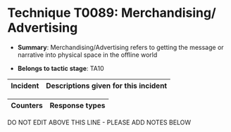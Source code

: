 # Technique T0089: Merchandising/ Advertising

* **Summary**: Merchandising/Advertising refers to getting the message or narrative into physical space in the offline world

* **Belongs to tactic stage**: TA10


| Incident | Descriptions given for this incident |
| -------- | -------------------- |



| Counters | Response types |
| -------- | -------------- |


DO NOT EDIT ABOVE THIS LINE - PLEASE ADD NOTES BELOW